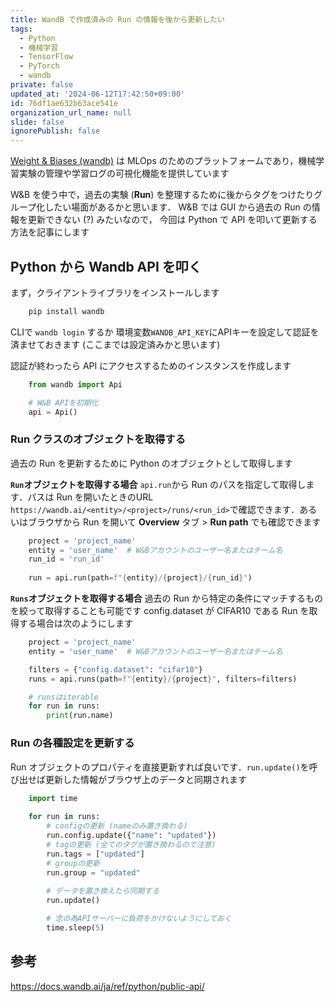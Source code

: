 ```yaml
---
title: WandB で作成済みの Run の情報を後から更新したい
tags:
  - Python
  - 機械学習
  - TensorFlow
  - PyTorch
  - wandb
private: false
updated_at: '2024-06-12T17:42:50+09:00'
id: 76df1ae632b63ace541e
organization_url_name: null
slide: false
ignorePublish: false
---
```

[Weight & Biases (wandb)](https://www.wandb.jp/) は MLOps のためのプラットフォームであり，機械学習実験の管理や学習ログの可視化機能を提供しています

W&B を使う中で，過去の実験 (**Run**) を整理するために後からタグをつけたりグループ化したい場面があるかと思います．
W&B では GUI から過去の Run の情報を更新できない (?) みたいなので，
今回は Python で API を叩いて更新する方法を記事にします

## Python から Wandb API を叩く
まず，クライアントライブラリをインストールします
```bash
    pip install wandb
```

CLIで `wandb login` するか 環境変数`WANDB_API_KEY`にAPIキーを設定して認証を済ませておきます (ここまでは設定済みかと思います)

認証が終わったら API にアクセスするためのインスタンスを作成します
```python
    from wandb import Api

    # W&B APIを初期化
    api = Api()
```

### Run クラスのオブジェクトを取得する
過去の Run を更新するために Python のオブジェクトとして取得します

**`Run`オブジェクトを取得する場合**
`api.run`から Run のパスを指定して取得します．パスは Run を開いたときのURL `https://wandb.ai/<entity>/<project>/runs/<run_id>`で確認できます．あるいはブラウザから Run を開いて **Overview** タブ > **Run path** でも確認できます


```python
    project = 'project_name'
    entity = 'user_name'  # W&Bアカウントのユーザー名またはチーム名
    run_id = 'run_id'
    
    run = api.run(path=f"{entity}/{project}/{run_id}")
```

**`Runs`オブジェクトを取得する場合**
過去の Run から特定の条件にマッチするものを絞って取得することも可能です
config.dataset が CIFAR10 である Run を取得する場合は次のようにします
```python
    project = 'project_name'
    entity = 'user_name'  # W&Bアカウントのユーザー名またはチーム名

    filters = {"config.dataset": "cifar10"}
    runs = api.runs(path=f"{entity}/{project}", filters=filters)

    # runsはiterable
    for run in runs:
        print(run.name)
```

### Run の各種設定を更新する
Run オブジェクトのプロパティを直接更新すれば良いです．`run.update()`を呼び出せば更新した情報がブラウザ上のデータと同期されます

```python
    import time
    
    for run in runs:
        # configの更新 (nameのみ置き換わる)
        run.config.update({"name": "updated"})
        # tagの更新 (全てのタグが置き換わるので注意)
        run.tags = ["updated"]
        # groupの更新
        run.group = "updated"
    
        # データを置き換えたら同期する
        run.update()

        # 念の為APIサーバーに負荷をかけないようにしておく
        time.sleep(5)
```


## 参考
https://docs.wandb.ai/ja/ref/python/public-api/
